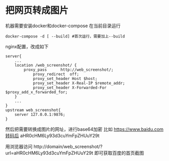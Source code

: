 # 把网页转成图片

机器需要安装docker和docker-compose
在当前目录运行

```
docker-compose -d [ --build] #首次运行，需要加上--build
```

nginx配置，改成如下

```
server{
	...
	location /web_screenshot/ {
        proxy_pass      http://web_screenshot/;
            proxy_redirect  off;
            proxy_set_header Host $host;
            proxy_set_header X-Real-IP $remote_addr;
            proxy_set_header X-Forwarded-For $proxy_add_x_forwarded_for;
    }
	...
}
upstream web_screenshot{
    server 127.0.0.1:9876;
}
```

然后把需要转换成图片的网址，进行base64加密
比如 https://www.baidu.com转码后 aHR0cHM6Ly93d3cuYmFpZHUuY29t 

用浏览器访问 http://domain/web_screenshot/?url=aHR0cHM6Ly93d3cuYmFpZHUuY29t 即可获取百度的首页截图